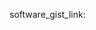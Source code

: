 software_gist_link:<script src="https://gist.github.com/Ranojitdas/ecbc5fb979fbead34923c80b0be6584f.js"></script>
